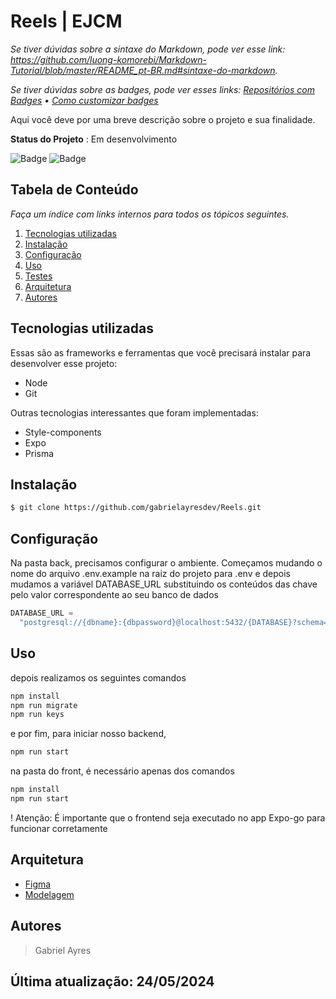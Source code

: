 # Reels | EJCM

_Se tiver dúvidas sobre a sintaxe do Markdown, pode ver esse link: https://github.com/luong-komorebi/Markdown-Tutorial/blob/master/README_pt-BR.md#sintaxe-do-markdown._

_Se tiver dúvidas sobre as badges, pode ver esses links: [Repositórios com Badges](https://github.com/alexandresanlim/Badges4-README.md-Profile#-streaming-) • [Como customizar badges](https://shields.io/)_

Aqui você deve por uma breve descrição sobre o projeto e sua finalidade.

**Status do Projeto** : Em desenvolvimento

![Badge](https://img.shields.io/badge/React_Native-20232A?style=for-the-badge&logo=react&logoColor=61DAFB)
![Badge](https://img.shields.io/badge/TypeScript-007ACC?style=for-the-badge&logo=typescript&logoColor=white)

## Tabela de Conteúdo

_Faça um índice com links internos para todos os tópicos seguintes._

1.  [Tecnologias utilizadas](#tecnologias-utilizadas)
2.  [Instalação](#instalação)
3.  [Configuração](#configuração)
4.  [Uso](#uso)
5.  [Testes](#testes)
6.  [Arquitetura](#arquitetura)
7.  [Autores](#autores)

## Tecnologias utilizadas

Essas são as frameworks e ferramentas que você precisará instalar para desenvolver esse projeto:

- Node
- Git

Outras tecnologias interessantes que foram implementadas:

- Style-components
- Expo
- Prisma

## Instalação

```bash
$ git clone https://github.com/gabrielayresdev/Reels.git
```

## Configuração

Na pasta back, precisamos configurar o ambiente. Começamos mudando o nome do arquivo .env.example na raiz do projeto para .env
e depois mudamos a variável DATABASE_URL substituindo os conteúdos das chave pelo valor correspondente ao seu banco de dados

```js
DATABASE_URL =
  "postgresql://{dbname}:{dbpassword}@localhost:5432/{DATABASE}?schema=public";
```

## Uso

depois realizamos os seguintes comandos

```bash
npm install
npm run migrate
npm run keys
```

e por fim, para iniciar nosso backend,

```bash
npm run start
```

na pasta do front, é necessário apenas dos comandos

```bash
npm install
npm run start
```

! Atenção: É importante que o frontend seja executado no app Expo-go para funcionar corretamente

## Arquitetura

- [Figma](https://www.figma.com/design/Q2nBrQ1E8kUlg8hS9xQXAd/PSI---Tech-Lead?node-id=0-1&t=LRLix1A8fHpHGGbs-1)
- [Modelagem](https://prnt.sc/7aqQk5AWJfOV)

## Autores

> Gabriel Ayres

## Última atualização: 24/05/2024
